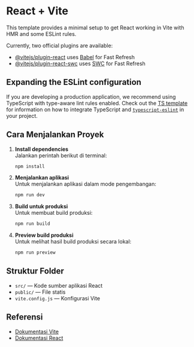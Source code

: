 # React + Vite

This template provides a minimal setup to get React working in Vite with HMR and some ESLint rules.

Currently, two official plugins are available:

- [@vitejs/plugin-react](https://github.com/vitejs/vite-plugin-react/blob/main/packages/plugin-react) uses [Babel](https://babeljs.io/) for Fast Refresh
- [@vitejs/plugin-react-swc](https://github.com/vitejs/vite-plugin-react/blob/main/packages/plugin-react-swc) uses [SWC](https://swc.rs/) for Fast Refresh

## Expanding the ESLint configuration

If you are developing a production application, we recommend using TypeScript with type-aware lint rules enabled. Check out the [TS template](https://github.com/vitejs/vite/tree/main/packages/create-vite/template-react-ts) for information on how to integrate TypeScript and [`typescript-eslint`](https://typescript-eslint.io) in your project.

## Cara Menjalankan Proyek

1. **Install dependencies**  
    Jalankan perintah berikut di terminal:
    ```bash
    npm install
    ```

2. **Menjalankan aplikasi**  
    Untuk menjalankan aplikasi dalam mode pengembangan:
    ```bash
    npm run dev
    ```

3. **Build untuk produksi**  
    Untuk membuat build produksi:
    ```bash
    npm run build
    ```

4. **Preview build produksi**  
    Untuk melihat hasil build produksi secara lokal:
    ```bash
    npm run preview
    ```

## Struktur Folder

- `src/` — Kode sumber aplikasi React
- `public/` — File statis
- `vite.config.js` — Konfigurasi Vite

## Referensi

- [Dokumentasi Vite](https://vitejs.dev/)
- [Dokumentasi React](https://react.dev/)